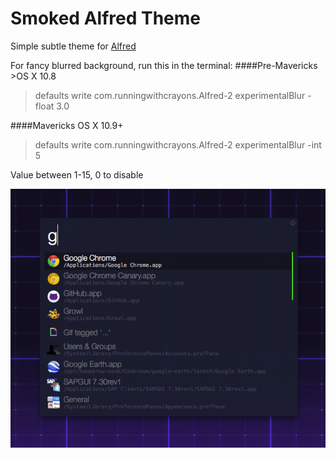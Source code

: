 Smoked Alfred Theme
======
Simple subtle theme for [Alfred](http://www.alfredapp.com/)

For fancy blurred background, run this in the terminal:
####Pre-Mavericks >OS X 10.8
> defaults write com.runningwithcrayons.Alfred-2 experimentalBlur -float 3.0

####Mavericks OS X 10.9+
> defaults write com.runningwithcrayons.Alfred-2 experimentalBlur -int 5

Value between 1-15, 0 to disable

![Smoked Screenshot](smoked_screenshot.png)



